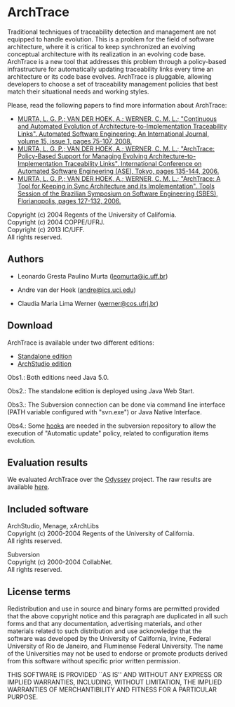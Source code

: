 ArchTrace
=========

Traditional techniques of traceability detection and management are
not equipped to handle evolution. This is a problem for the field
of software architecture, where it is critical to keep synchronized
an evolving conceptual architecture with its realization in an
evolving code base. ArchTrace is a new tool that addresses this
problem through a policy-based infrastructure for automatically
updating traceability links every time an architecture or its code
base evolves. ArchTrace is pluggable, allowing developers to choose
a set of traceability management policies that best match their
situational needs and working styles.

Please, read the following papers to find more information about
ArchTrace:

* [MURTA, L. G. P.; VAN DER HOEK, A.; WERNER, C. M. L.; "Continuous and Automated Evolution of Architecture-to-Implementation Traceability Links". Automated Software Engineering: An International Journal, volume 15, issue 1, pages 75-107, 2008.](http://dx.doi.org/10.1007/s10515-007-0020-6)
* [MURTA, L. G. P.; VAN DER HOEK, A.; WERNER, C. M. L.; "ArchTrace: Policy-Based Support for Managing Evolving Architecture-to-Implementation Traceability Links". International Conference on Automated Software Engineering (ASE), Tokyo, pages 135-144, 2006.](http://dx.doi.org/10.1109/ASE.2006.16)
* [MURTA, L. G. P.; VAN DER HOEK, A.; WERNER, C. M. L.; "ArchTrace: A Tool for Keeping in Sync Architecture and its Implementation". Tools Session of the Brazilian Symposium on Software Engineering (SBES), Florianopolis, pages 127-132, 2006.](http://www2.ic.uff.br/~leomurta/papers/murta2006.pdf)

Copyright (c) 2004 Regents of the University of California.  
Copyright (c) 2004 COPPE/UFRJ.  
Copyright (c) 2013 IC/UFF.  
All rights reserved.

Authors
-------

* Leonardo Gresta Paulino Murta (leomurta@ic.uff.br)

* Andre van der Hoek (andre@ics.uci.edu)

* Claudia Maria Lima Werner (werner@cos.ufrj.br)

Download
--------

ArchTrace is available under two different editions:

* [Standalone edition](https://github.com/gems-uff/archtrace/raw/master/release/ArchTrace.jnlp)
* [ArchStudio edition](https://github.com/gems-uff/archtrace/raw/master/release/ArchTrace.zip)

Obs1.: Both editions need Java 5.0.

Obs2.: The standalone edition is deployed using Java Web Start.

Obs3.: The Subversion connection can be done via command line interface (PATH variable configured with "svn.exe") or Java Native Interface.

Obs4.: Some [hooks](https://github.com/gems-uff/archtrace/raw/master/release/hooks.zip) are needed in the subversion repository to allow the execution of "Automatic update" policy, related to configuration items evolution.

Evaluation results
------------------

We evaluated ArchTrace over the [Odyssey](http://reuse.cos.ufrj.br/site/pt/index.php?option=com_content&task=view&id=20&Itemid=22) project. The raw results are available [here](https://htmlpreview.github.com/?https://github.com/gems-uff/archtrace/blob/master/release/odyssey.html).

Included software
-----------------

ArchStudio, Menage, xArchLibs  
Copyright (c) 2000-2004 Regents of the University of California.  
All rights reserved.

Subversion  
Copyright (c) 2000-2004 CollabNet.  
All rights reserved.

License terms
-------------

Redistribution and use in source and binary forms are permitted
provided that the above copyright notice and this paragraph are
duplicated in all such forms and that any documentation,
advertising materials, and other materials related to such
distribution and use acknowledge that the software was developed
by the University of California, Irvine, Federal University of
Rio de Janeiro, and Fluminense Federal University. The name of 
the Universities may not be used to endorse or promote products 
derived from this software without specific prior written permission.

THIS SOFTWARE IS PROVIDED ``AS IS'' AND WITHOUT ANY EXPRESS OR
IMPLIED WARRANTIES, INCLUDING, WITHOUT LIMITATION, THE IMPLIED
WARRANTIES OF MERCHANTIBILITY AND FITNESS FOR A PARTICULAR PURPOSE.
